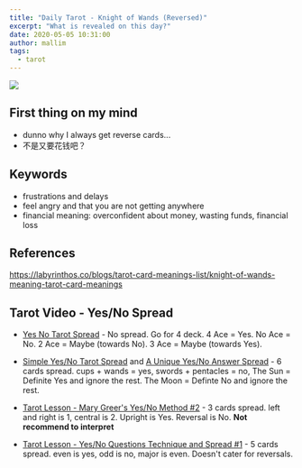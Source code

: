 ```yaml
---
title: "Daily Tarot - Knight of Wands (Reversed)"
excerpt: "What is revealed on this day?"
date: 2020-05-05 10:31:00
author: mallim
tags:
  - tarot
---
```


![](/images/tarot/baidu_knight_of_wands_reversed.png)

## First thing on my mind

- dunno why I always get reverse cards...
- 不是又要花钱吧？

## Keywords

- frustrations and delays
- feel angry and that you are not getting anywhere
- financial meaning: overconfident about money, wasting funds, financial loss

## References

https://labyrinthos.co/blogs/tarot-card-meanings-list/knight-of-wands-meaning-tarot-card-meanings

## Tarot Video - Yes/No Spread

- [Yes No Tarot Spread](https://youtu.be/f5M8V2JEzRQ) - No spread. Go for 4 deck. 4 Ace = Yes. No Ace = No. 2 Ace = Maybe (towards No). 3 Ace = Maybe (towards Yes).

* [Simple Yes/No Tarot Spread](https://youtu.be/TJFYj_akbg4) and [A Unique Yes/No Answer Spread](https://youtu.be/WJvhO93L5UM) - 6 cards spread. cups + wands = yes, swords + pentacles = no, The Sun = Definite Yes and ignore the rest. The Moon = Definte No and ignore the rest.

* [Tarot Lesson - Mary Greer's Yes/No Method #2](https://youtu.be/SsxT0jUZ1V0) - 3 cards spread. left and right is 1, central is 2. Upright is Yes. Reversal is No. **Not recommend to interpret**

* [Tarot Lesson - Yes/No Questions Technique and Spread #1](https://youtu.be/BLCGQJE_sq8) - 5 cards spread. even is yes, odd is no, major is even. Doesn't cater for reversals.

